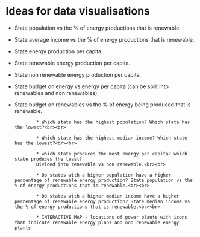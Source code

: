 # Ideas for data visualisations

* State population vs the % of energy productions that is renewable.
* State average income vs the % of energy productions that is renewable.
* State energy production per capita.
* State renewable energy production per capita.
* State non renewable energy production per capita.
* State budget on energy vs energy per capita (can be split into renewables and non renewables).
* State budget on renewables vs the % of energy being produced that is renewable.

              * Which state has the highest population? Which state has the lowest?<br><br>
              
              * Which state has the highest median income? Which state has the lowest?<br><br>

              * which state produces the most energy per capita? which state produces the least?
              Divided into renewable vs non renewable.<br><br>

              * Do states with a higher population have a higher percentage of renewable energy production? State population vs the % of energy productions that is renewable.<br><br>

              * Do states with a higher median income have a higher percentage of renewable energy production? State median income vs the % of energy productions that is renewable.<br><br>

              * INTERACTIVE MAP - locations of power plants with icons that indicate renewable energy plans and non renewable energy plants